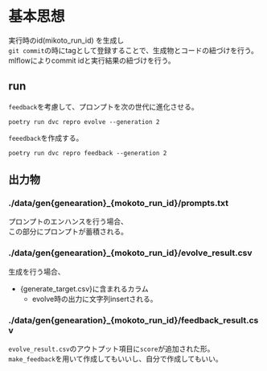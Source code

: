 
# 基本思想  
実行時のid(mikoto_run_id) を生成し  
`git commit`の時にtagとして登録することで、生成物とコードの紐づけを行う。  
mlflowによりcommit idと実行結果の紐づけを行う。  
  
  
## run  
`feedback`を考慮して、プロンプトを次の世代に進化させる。  
```
poetry run dvc repro evolve --generation 2 
```  
  

`feeedback`を作成する。
```
poetry run dvc repro feedback --generation 2 
```  
  
## 出力物  
### ./data/gen{genearation}_{mokoto_run_id}/prompts.txt  
プロンプトのエンハンスを行う場合、  
この部分にプロンプトが蓄積される。
  
### ./data/gen{genearation}_{mokoto_run_id}/evolve_result.csv  
生成を行う場合、
- {generate_target.csv}に含まれるカラム  
  - evolve時の出力に文字列insertされる。
  
### ./data/gen{genearation}_{mokoto_run_id}/feedback_result.csv  
`evolve_result.csv`のアウトプット項目に`score`が追加された形。  
`make_feedback`を用いて作成してもいいし、自分で作成してもいい。  
  



